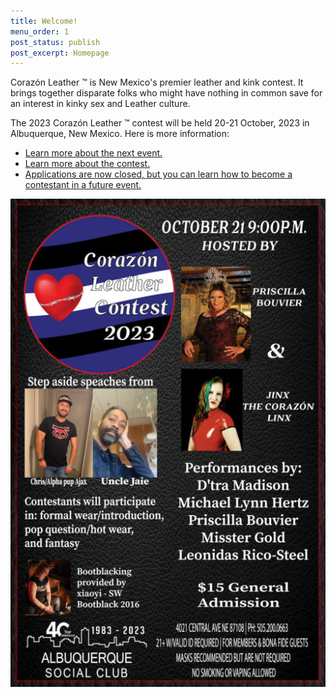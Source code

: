 ```yaml
---
title: Welcome!
menu_order: 1
post_status: publish
post_excerpt: Homepage
---
```


Corazón Leather &#8482; is New Mexico's premier leather and kink contest.  It brings together disparate folks who might have nothing in common save for an interest in kinky sex and Leather culture.

The 2023 Corazón Leather &#8482; contest will be held 20-21 October, 2023 in Albuquerque, New Mexico. Here is more information:

* [Learn more about the next event.](http://45.33.126.133/index.php/event)
* [Learn more about the contest.](http://45.33.126.133/index.php/about)
* [Applications are now closed, but you can learn how to become a contestant in a future event.](http://45.33.126.133/index.php/contestant)

![2023 Poster](/_images/2023-poster.jpg "2023 Poster")
